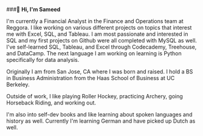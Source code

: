 ###👋 **Hi, I'm Sameed**

I'm currently a Financial Analyst in the Finance and Operations team at Reggora. I like working on various different projects on topics that interest me with Excel, SQL, and Tableau. I am most passionate and interested in SQL and my first projects on Github were all completed with MySQL as well. I've self-learned SQL, Tableau, and Excel through Codecademy, Treehouse, and DataCamp. The next language I am working on learning is Python specifically for data analysis.

Originally I am from San Jose, CA where I was born and raised. I hold a BS in Business Administration from the Haas School of Business at UC Berkeley.

Outside of work, I like playing Roller Hockey, practicing Archery, going Horseback Riding, and working out.

I'm also into self-dev books and like learning about spoken languages and history as well. Currently I'm learning German and have picked up Dutch as well.

<!--
**sameedj/sameedj** is a ✨ _special_ ✨ repository because its `README.md` (this file) appears on your GitHub profile.

Here are some ideas to get you started:

- 🔭 I’m currently working on ...
- 🌱 I’m currently learning ...
- 👯 I’m looking to collaborate on ...
- 🤔 I’m looking for help with ...
- 💬 Ask me about ...
- 📫 How to reach me: ...
- 😄 Pronouns: ...
- ⚡ Fun fact: ...
-->
